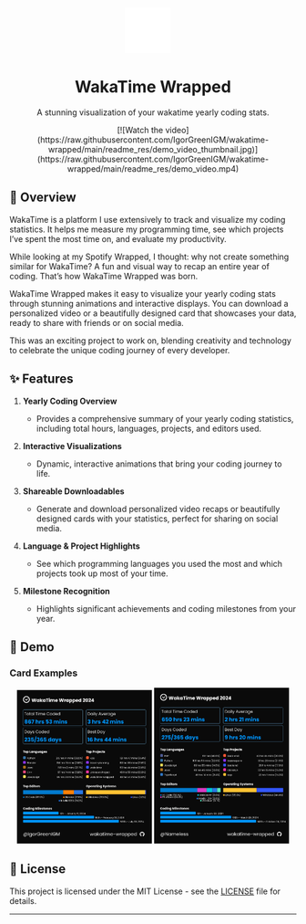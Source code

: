 <div align="center">
  <img src="public/wakatime-white-logo.svg" alt="WakaTime Logo" height="80" style="margin-right: 20px">
  <h1>WakaTime Wrapped</h1>
</div>

<p align='center'>
A stunning visualization of your wakatime yearly coding stats.
</p>

<p align="center">
[![Watch the video](https://raw.githubusercontent.com/IgorGreenIGM/wakatime-wrapped/main/readme_res/demo_video_thumbnail.jpg)](https://raw.githubusercontent.com/IgorGreenIGM/wakatime-wrapped/main/readme_res/demo_video.mp4)
</p>

## 🚀 Overview
WakaTime is a platform I use extensively to track and visualize my coding statistics. It helps me measure my programming time, see which projects I’ve spent the most time on, and evaluate my productivity.

While looking at my Spotify Wrapped, I thought: why not create something similar for WakaTime? A fun and visual way to recap an entire year of coding. That’s how WakaTime Wrapped was born.

WakaTime Wrapped makes it easy to visualize your yearly coding stats through stunning animations and interactive displays. You can download a personalized video or a beautifully designed card that showcases your data, ready to share with friends or on social media.

This was an exciting project to work on, blending creativity and technology to celebrate the unique coding journey of every developer.

## ✨ Features
1. **Yearly Coding Overview**  
   - Provides a comprehensive summary of your yearly coding statistics, including total hours, languages, projects, and editors used.

2. **Interactive Visualizations**  
   - Dynamic, interactive animations that bring your coding journey to life.

3. **Shareable Downloadables**  
   - Generate and download personalized video recaps or beautifully designed cards with your statistics, perfect for sharing on social media.

4. **Language & Project Highlights**  
   - See which programming languages you used the most and which projects took up most of your time.

5. **Milestone Recognition**  
   - Highlights significant achievements and coding milestones from your year.

## 🎯 Demo

### Card Examples
<p align="center">
  <img src="readme_res/IgorGrennIGM.png" alt="WakaTime Card Example 1" width="47%">
  <img src="readme_res/Nameless.png" alt="WakaTime Card Example 2" width="47%">
</p>

## 📄 License
This project is licensed under the MIT License - see the [LICENSE](LICENSE) file for details.

---
